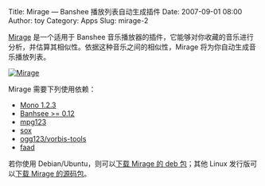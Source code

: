 Title: Mirage — Banshee 播放列表自动生成插件
Date: 2007-09-01 08:00
Author: toy
Category: Apps
Slug: mirage-2

[Mirage](http://hop.at/mirage/) 是一个适用于 Banshee
音乐播放器的插件，它能够对你收藏的音乐进行分析，并估算其相似性。依据这种音乐之间的相似性，Mirage
将为你自动生成音乐播放列表。

[![Mirage](http://i.linuxtoy.org/i/2007/09/mirage_s.png)](http://i.linuxtoy.org/i/2007/09/mirage.png)

Mirage 需要下列使用依赖：

-   [Mono 1.2.3](http://go-mono.com/)
-   [Banhsee >= 0.12](http://www.banshee-project.org/)
-   [mpg123](http://www.mpg123.de/)
-   [sox](http://sox.sourceforge.net/)
-   [ogg123/vorbis-tools](http://xiph.org/)
-   [faad](http://sourceforge.net/projects/faac/)

若你使用 Debian/Ubuntu，则可以[下载 Mirage 的 deb
包](http://hop.at/mirage/download/banshee-mirage_0.1-1_i386.deb)；其他
Linux 发行版可以[下载 Mirage
的源码包](http://hop.at/mirage/download/mirage_0.1-1.tar.gz)。
